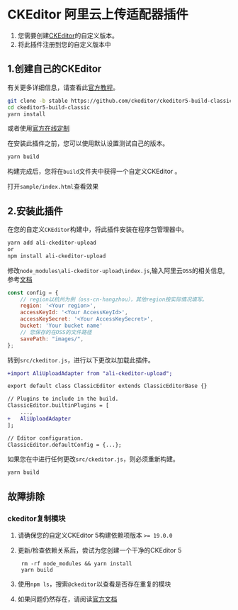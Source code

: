 # CKEditor 阿里云上传适配器插件

1. 您需要创建[CKEditor](https://ckeditor.com/docs/ckeditor5/latest/index.html)的自定义版本。
2. 将此插件注册到您的自定义版本中

## 1.创建自己的CKEditor

有关更多详细信息，请查看此[官方教程](https://ckeditor.com/docs/ckeditor5/latest/builds/guides/integration/installing-plugins.html)。

```bash
git clone -b stable https://github.com/ckeditor/ckeditor5-build-classic.git
cd ckeditor5-build-classic
yarn install
```

或者使用[官方在线定制](https://ckeditor.com/ckeditor-5/online-builder/)

在安装此插件之前，您可以使用默认设置测试自己的版本。

```bash
yarn build
```

构建完成后，您将在`build`文件夹中获得一个自定义CKEditor 。

打开`sample/index.html`查看效果

## 2.安装此插件

在您的自定义`CKEditor`构建中，将此插件安装在程序包管理器中。

```bash
yarn add ali-ckeditor-upload
or
npm install ali-ckeditor-upload
```

修改`node_modules\ali-ckeditor-upload\index.js`,输入阿里云`OSS`的相关信息,参考[文档](https://help.aliyun.com/document_detail/64047.html?spm=a2c4g.11186623.6.1306.155479f889gf86)

```js
const config = {
	// region以杭州为例（oss-cn-hangzhou），其他region按实际情况填写。
    region: '<Your region>',
    accessKeyId: '<Your AccessKeyId>',
    accessKeySecret: '<Your AccessKeySecret>',
 	bucket: 'Your bucket name'
    // 您保存的在OSS的文件路径
	savePath: "images/",
};
```

转到`src/ckeditor.js`，进行以下更改以加载此插件。

```diff
+import AliUploadAdapter from "ali-ckeditor-upload";

export default class ClassicEditor extends ClassicEditorBase {}

// Plugins to include in the build.
ClassicEditor.builtinPlugins = [
	...,
+	AliUploadAdapter
];

// Editor configuration.
ClassicEditor.defaultConfig = {...};
```

如果您在中进行任何更改`src/ckeditor.js`，则必须重新构建。

```bash
yarn build
```

## 故障排除

### ckeditor复制模块

1. 请确保您的自定义CKEditor 5构建依赖项版本 `>= 19.0.0`

2. 更新/检查依赖关系后，尝试为您创建一个干净的CKEditor 5

   ```
   	rm -rf node_modules && yarn install 
   	yarn build
   ```

   

3. 使用`npm ls`，搜索`@ckeditor`以查看是否存在重复的模块

4. 如果问题仍然存在，请阅读[官方文档](https://ckeditor.com/docs/ckeditor5/latest/framework/guides/support/error-codes.html#error-ckeditor-duplicated-modules)

